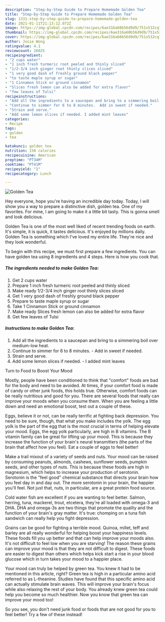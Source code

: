 ```yaml
---
description: "Step-by-Step Guide to Prepare Homemade Golden Tea"
title: "Step-by-Step Guide to Prepare Homemade Golden Tea"
slug: 1331-step-by-step-guide-to-prepare-homemade-golden-tea
date: 2021-01-11T21:13:12.072Z
image: https://img-global.cpcdn.com/recipes/6ae316a60b56d9d9/751x532cq70/golden-tea-recipe-main-photo.jpg
thumbnail: https://img-global.cpcdn.com/recipes/6ae316a60b56d9d9/751x532cq70/golden-tea-recipe-main-photo.jpg
cover: https://img-global.cpcdn.com/recipes/6ae316a60b56d9d9/751x532cq70/golden-tea-recipe-main-photo.jpg
author: Josie Wong
ratingvalue: 4.1
reviewcount: 26025
recipeingredient:
- "2 cups water"
- "1 inch fresh turmeric root peeled and thinly sliced"
- "1/2-3/4 inch ginger root thinly slices sliced"
- "1 very good dash of freshly ground black pepper"
- "to taste maple syrup or sugar"
- "1 Cinnamon Stick or ground cinnamon"
- "Slices fresh lemon can also be added for extra flavor"
- "few leaves of Tulsi"
recipeinstructions:
- "Add all the ingredients to a saucepan and bring to a simmering boil over medium-low heat."
- "Continue to simmer for 6 to 8 minutes.  Add in sweet if needed."
- "Strain and serve."
- "Add some lemon slices if needed. I added mint leaves"
categories:
- Recipe
tags:
- golden
- tea

katakunci: golden tea 
nutrition: 150 calories
recipecuisine: American
preptime: "PT34M"
cooktime: "PT41M"
recipeyield: "1"
recipecategory: Lunch

---
```



![Golden Tea](https://img-global.cpcdn.com/recipes/6ae316a60b56d9d9/751x532cq70/golden-tea-recipe-main-photo.jpg)

Hey everyone, hope you're having an incredible day today. Today, I will show you a way to prepare a distinctive dish, golden tea. One of my favorites. For mine, I am going to make it a little bit tasty. This is gonna smell and look delicious.



Golden Tea is one of the most well liked of recent trending foods on earth. It's simple, it is quick, it tastes delicious. It's enjoyed by millions daily. Golden Tea is something which I've loved my entire life. They're nice and they look wonderful.


To begin with this recipe, we must first prepare a few ingredients. You can have golden tea using 8 ingredients and 4 steps. Here is how you cook that.

<!--inarticleads1-->

##### The ingredients needed to make Golden Tea:

1. Get 2 cups water
1. Prepare 1 inch fresh turmeric root peeled and thinly sliced
1. Make ready 1/2-3/4 inch ginger root thinly slices sliced
1. Get 1 very good dash of freshly ground black pepper
1. Prepare to taste maple syrup or sugar
1. Take 1 Cinnamon Stick or ground cinnamon
1. Make ready Slices fresh lemon can also be added for extra flavor
1. Get few leaves of Tulsi




<!--inarticleads2-->

##### Instructions to make Golden Tea:

1. Add all the ingredients to a saucepan and bring to a simmering boil over medium-low heat.
1. Continue to simmer for 6 to 8 minutes.  - Add in sweet if needed.
1. Strain and serve.
1. Add some lemon slices if needed. - I added mint leaves




Turn to Food to Boost Your Mood


Mostly, people have been conditioned to think that "comfort" foods are bad for the body and need to be avoided. At times, if your comfort food is made of candy or other junk foods, this holds true. Otherwise, comfort foods can be really nutritious and good for you. There are several foods that really can improve your moods when you consume them. When you are feeling a little down and need an emotional boost, test out a couple of these.

Eggs, believe it or not, can be really terrific at fighting back depression. You need to be sure, though, that what you make includes the yolk. The egg yolk is the part of the egg that is the most crucial in terms of helping elevate your mood. Eggs, the egg yolk particularly, are high in B vitamins. The B vitamin family can be great for lifting up your mood. This is because they increase the function of your brain's neural transmitters (the parts of the brain that affect how you feel). Eat a couple of eggs to feel better!

Make a trail mixout of a variety of seeds and nuts. Your mood can be raised by consuming peanuts, almonds, cashews, sunflower seeds, pumpkin seeds, and other types of nuts. This is because these foods are high in magnesium, which helps to increase your production of serotonin. Serotonin is the "feel good" chemical substance that directs your brain how you feel day in and day out. The more serotonin in your brain, the happier you'll feel. Not just that, nuts, in particular, are a great protein food source.

Cold water fish are excellent if you are wanting to feel better. Salmon, herring, tuna, mackerel, trout, etcetera, they're all loaded with omega-3 and DHA. DHA and omega-3s are two things that promote the quality and the function of your brain's gray matter. It's true: chomping on a tuna fish sandwich can really help you fight depression. 

Grains can be good for fighting a terrible mood. Quinoa, millet, teff and barley are all really wonderful for helping boost your happiness levels. These foods fill you up better and that can help improve your moods also. It's not difficult to feel low when you are starving! The reason these grains can improve your mood is that they are not difficult to digest. These foods are easier to digest than others which helps kick start a rise in your blood glucose which in turn takes your mood to a happier place.

Your mood can truly be helped by green tea. You knew it had to be mentioned in this article, right? Green tea is high in a particular amino acid referred to as L-theanine. Studies have found that this specific amino acid can actually stimulate brain waves. This will improve your brain's focus while also relaxing the rest of your body. You already knew green tea could help you become so much healthier. Now you know that green tea can improve your mood too!

So you see, you don't need junk food or foods that are not good for you to feel better! Try a few of these instead!

